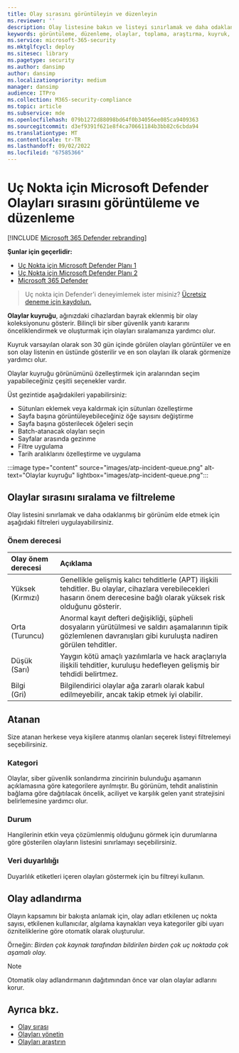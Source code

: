 ```yaml
---
title: Olay sırasını görüntüleyin ve düzenleyin
ms.reviewer: ''
description: Olay listesine bakın ve listeyi sınırlamak ve daha odaklanmış bir görünüm elde etmek için filtre uygulamayı öğrenin.
keywords: görüntüleme, düzenleme, olaylar, toplama, araştırma, kuyruk, ttp
ms.service: microsoft-365-security
ms.mktglfcycl: deploy
ms.sitesec: library
ms.pagetype: security
ms.author: dansimp
author: dansimp
ms.localizationpriority: medium
manager: dansimp
audience: ITPro
ms.collection: M365-security-compliance
ms.topic: article
ms.subservice: mde
ms.openlocfilehash: 079b1272d88098bd64f0b34056ee085ca9409363
ms.sourcegitcommit: d3ef9391f621e8f4ca70661184b3bb82c6cbda94
ms.translationtype: MT
ms.contentlocale: tr-TR
ms.lasthandoff: 09/02/2022
ms.locfileid: "67585366"
---
```

# <a name="view-and-organize-the-microsoft-defender-for-endpoint-incidents-queue"></a>Uç Nokta için Microsoft Defender Olayları sırasını görüntüleme ve düzenleme

[!INCLUDE [Microsoft 365 Defender rebranding](../../includes/microsoft-defender.md)]

**Şunlar için geçerlidir:**
- [Uç Nokta için Microsoft Defender Planı 1](https://go.microsoft.com/fwlink/?linkid=2154037)
- [Uç Nokta için Microsoft Defender Planı 2](https://go.microsoft.com/fwlink/?linkid=2154037)
- [Microsoft 365 Defender](https://go.microsoft.com/fwlink/?linkid=2118804)

> Uç nokta için Defender'i deneyimlemek ister misiniz? [Ücretsiz deneme için kaydolun.](https://signup.microsoft.com/create-account/signup?products=7f379fee-c4f9-4278-b0a1-e4c8c2fcdf7e&ru=https://aka.ms/MDEp2OpenTrial?ocid=docs-wdatp-pullalerts-abovefoldlink)

**Olaylar kuyruğu**, ağınızdaki cihazlardan bayrak eklenmiş bir olay koleksiyonunu gösterir. Bilinçli bir siber güvenlik yanıtı kararını önceliklendirmek ve oluşturmak için olayları sıralamanıza yardımcı olur.

Kuyruk varsayılan olarak son 30 gün içinde görülen olayları görüntüler ve en son olay listenin en üstünde gösterilir ve en son olayları ilk olarak görmenize yardımcı olur.

Olaylar kuyruğu görünümünü özelleştirmek için aralarından seçim yapabileceğiniz çeşitli seçenekler vardır. 

Üst gezintide aşağıdakileri yapabilirsiniz:
- Sütunları eklemek veya kaldırmak için sütunları özelleştirme 
- Sayfa başına görüntüleyebileceğiniz öğe sayısını değiştirme
- Sayfa başına gösterilecek öğeleri seçin
- Batch-atanacak olayları seçin 
- Sayfalar arasında gezinme
- Filtre uygulama
- Tarih aralıklarını özelleştirme ve uygulama

:::image type="content" source="images/atp-incident-queue.png" alt-text="Olaylar kuyruğu" lightbox="images/atp-incident-queue.png":::

## <a name="sort-and-filter-the-incidents-queue"></a>Olaylar sırasını sıralama ve filtreleme
Olay listesini sınırlamak ve daha odaklanmış bir görünüm elde etmek için aşağıdaki filtreleri uygulayabilirsiniz.

### <a name="severity"></a>Önem derecesi

Olay önem derecesi | Açıklama
:---|:---
Yüksek </br>(Kırmızı) | Genellikle gelişmiş kalıcı tehditlerle (APT) ilişkili tehditler. Bu olaylar, cihazlara verebilecekleri hasarın önem derecesine bağlı olarak yüksek risk olduğunu gösterir.
Orta </br>(Turuncu) | Anormal kayıt defteri değişikliği, şüpheli dosyaların yürütülmesi ve saldırı aşamalarının tipik gözlemlenen davranışları gibi kuruluşta nadiren görülen tehditler.
Düşük </br>(Sarı) | Yaygın kötü amaçlı yazılımlarla ve hack araçlarıyla ilişkili tehditler, kuruluşu hedefleyen gelişmiş bir tehdidi belirtmez.
Bilgi </br>(Gri) | Bilgilendirici olaylar ağa zararlı olarak kabul edilmeyebilir, ancak takip etmek iyi olabilir.

## <a name="assigned-to"></a>Atanan
Size atanan herkese veya kişilere atanmış olanları seçerek listeyi filtrelemeyi seçebilirsiniz.

### <a name="category"></a>Kategori
Olaylar, siber güvenlik sonlandırma zincirinin bulunduğu aşamanın açıklamasına göre kategorilere ayrılmıştır. Bu görünüm, tehdit analistinin bağlama göre dağıtılacak öncelik, aciliyet ve karşılık gelen yanıt stratejisini belirlemesine yardımcı olur.

### <a name="status"></a>Durum
Hangilerinin etkin veya çözümlenmiş olduğunu görmek için durumlarına göre gösterilen olayların listesini sınırlamayı seçebilirsiniz.

### <a name="data-sensitivity"></a>Veri duyarlılığı
Duyarlılık etiketleri içeren olayları göstermek için bu filtreyi kullanın.

## <a name="incident-naming"></a>Olay adlandırma

Olayın kapsamını bir bakışta anlamak için, olay adları etkilenen uç nokta sayısı, etkilenen kullanıcılar, algılama kaynakları veya kategoriler gibi uyarı özniteliklerine göre otomatik olarak oluşturulur.

Örneğin: *Birden çok kaynak tarafından bildirilen birden çok uç noktada çok aşamalı olay.*

> [!NOTE]
> Otomatik olay adlandırmanın dağıtımından önce var olan olaylar adlarını korur.


## <a name="see-also"></a>Ayrıca bkz.
- [Olay sırası](/microsoft-365/security/defender-endpoint/view-incidents-queue)
- [Olayları yönetin](manage-incidents.md)
- [Olayları araştırın](investigate-incidents.md)

